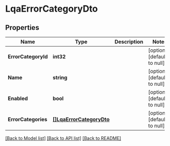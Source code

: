 # LqaErrorCategoryDto

## Properties
Name | Type | Description | Notes
------------ | ------------- | ------------- | -------------
**ErrorCategoryId** | **int32** |  | [optional] [default to null]
**Name** | **string** |  | [optional] [default to null]
**Enabled** | **bool** |  | [optional] [default to null]
**ErrorCategories** | [**[]LqaErrorCategoryDto**](LqaErrorCategoryDto.md) |  | [optional] [default to null]

[[Back to Model list]](../README.md#documentation-for-models) [[Back to API list]](../README.md#documentation-for-api-endpoints) [[Back to README]](../README.md)


